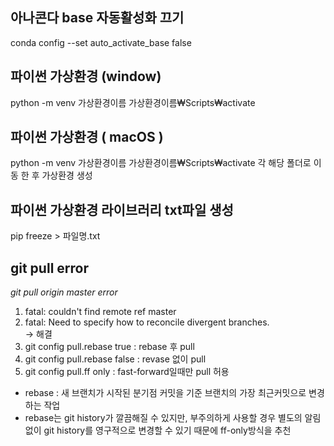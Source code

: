 ## 아나콘다 base 자동활성화 끄기

conda config --set auto_activate_base false

## 파이썬 가상환경 (window)

python -m venv 가상환경이름
가상환경이름₩Scripts₩activate

## 파이썬 가상환경 ( macOS )

python -m venv 가상환경이름
가상환경이름₩Scripts₩activate
각 해당 폴더로 이동 한 후 가상환경 생성

## 파이썬 가상환경 라이브러리 txt파일 생성

pip freeze > 파일명.txt

## git pull error

_git pull origin master error_

1. fatal: couldn't find remote ref master
2. fatal: Need to specify how to reconcile divergent branches.  
   -> 해결
3. git config pull.rebase true : rebase 후 pull
4. git config pull.rebase false : revase 없이 pull
5. git config pull.ff only : fast-forward일때만 pull 허용

- rebase : 새 브랜치가 시작된 분기점 커밋을 기준 브랜치의 가장 최근커밋으로 변경하는 작업
- rebase는 git history가 깔끔해질 수 있지만, 부주의하게 사용할 경우 별도의 알림없이 git history를 영구적으로 변경할 수 있기 때문에 ff-only방식을 추천
